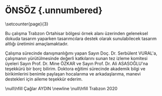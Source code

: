 # ÖNSÖZ {.unnumbered}
\setcounter{page}{3}

<!-- This is for acknowledging all of the people who helped out -->

Bu çalışma Trabzon Ortahisar bölgesi örnek alanı üzerinden geleneksel dokuda tasarım yaparken tasarımcılara destek olarak sunulabilecek tasarım altlığı üretimini amaçlamaktadır.

Çalışma sürecinde danışmanlığımı yapan Sayın Doç. Dr. Serbülent VURAL'a, çalışmanın yürütülmesinde değerli katkılarını sunan tez izleme komitesi üyeleri Sayın Prof. Dr. Mine ÖZKAR ve Sayın Prof. Dr. Ali ASASOĞLU'na teşekkürü bir borç bilirim. Doktora eğitimi sürecinde akademik bilgi ve birikimlerini benimle paylaşan hocalarıma ve arkadaşlarıma, manevi destekleri için aileme teşekkür ederim. 

\null\hfill Çağlar AYDIN 
\newline
\null\hfill Trabzon 2020

